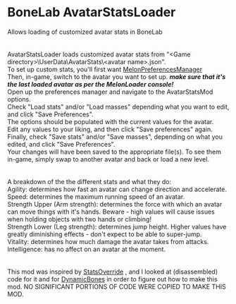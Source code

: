 # BoneLab AvatarStatsLoader
Allows loading of customized avatar stats in BoneLab<br/>
<br/>
<br/>
AvatarStatsLoader loads customized avatar stats from "\<Game directory\>\\UserData\\AvatarStats\\\<avatar name\>.json".<br/>
To set up custom stats, you'll first want [MelonPreferencesManager](https://github.com/sinai-dev/MelonPreferencesManager)<br/>
Then, in-game, switch to the avatar you want to set up. ***make sure that it's the last loaded avatar as per the MelonLoader console!***<br/>
Open up the preferences manager and navigate to the AvatarStatsMod options.<br/>
Check "Load stats" and/or "Load masses" depending what you want to edit, and click "Save Preferences".<br/>
The options should be populated with the current values for the avatar.<br/>
Edit any values to your liking, and then click "Save preferences" again.<br/>
Finally, check "Save stats" and/or "Save masses", depending on what you edited, and click "Save Preferences".<br/>
Your changes will have been saved to the appropriate file(s). To see them in-game, simply swap to another avatar and back or load a new level.<br/>
<br/>
<br/>
A breakdown of the the different stats and what they do:<br/>
Agility: determines how fast an avatar can change direction and accelerate.<br/>
Speed: determines the maximum running speed of an avatar.<br/>
Strength Upper (Arm strength): determines the force with which an avatar can move things with it's hands. Beware - high values will cause issues when holding objects with two hands or climbing!<br/>
Strength Lower (Leg strength): determines jump height. Higher values have greatly diminishing effects - don't expect to be able to super-jump.<br/>
Vitality: determines how much damage the avatar takes from attacks.<br/>
Intelligence: has no affect on an avatar at the moment.<br/>
<br/>
<br/>
This mod was inspired by [StatsOverride](https://bonelab.thunderstore.io/package/extraes/StatOverride/) , and I looked at (disassembled) code for it and for [DynamicBones](https://bonelab.thunderstore.io/package/LlamasHere/Dynamic_Bones/) in order to figure out how to make this mod. NO SIGNIFICANT PORTIONS OF CODE WERE COPIED TO MAKE THIS MOD.<br/>